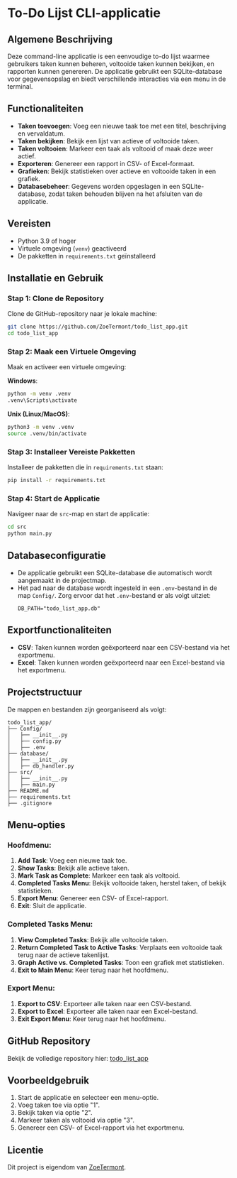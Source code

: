 # To-Do Lijst CLI-applicatie

## Algemene Beschrijving
Deze command-line applicatie is een eenvoudige to-do lijst waarmee gebruikers taken kunnen beheren, voltooide taken kunnen bekijken, en rapporten kunnen genereren. De applicatie gebruikt een SQLite-database voor gegevensopslag en biedt verschillende interacties via een menu in de terminal.

## Functionaliteiten
- **Taken toevoegen**: Voeg een nieuwe taak toe met een titel, beschrijving en vervaldatum.
- **Taken bekijken**: Bekijk een lijst van actieve of voltooide taken.
- **Taken voltooien**: Markeer een taak als voltooid of maak deze weer actief.
- **Exporteren**: Genereer een rapport in CSV- of Excel-formaat.
- **Grafieken**: Bekijk statistieken over actieve en voltooide taken in een grafiek.
- **Databasebeheer**: Gegevens worden opgeslagen in een SQLite-database, zodat taken behouden blijven na het afsluiten van de applicatie.

## Vereisten
- Python 3.9 of hoger
- Virtuele omgeving (`venv`) geactiveerd
- De pakketten in `requirements.txt` geïnstalleerd

## Installatie en Gebruik

### Stap 1: Clone de Repository
Clone de GitHub-repository naar je lokale machine:
```bash
git clone https://github.com/ZoeTermont/todo_list_app.git
cd todo_list_app
```

### Stap 2: Maak een Virtuele Omgeving
Maak en activeer een virtuele omgeving:

**Windows**:
```bash
python -m venv .venv
.venv\Scripts\activate
```

**Unix (Linux/MacOS)**:
```bash
python3 -m venv .venv
source .venv/bin/activate
```

### Stap 3: Installeer Vereiste Pakketten
Installeer de pakketten die in `requirements.txt` staan:
```bash
pip install -r requirements.txt
```

### Stap 4: Start de Applicatie
Navigeer naar de `src`-map en start de applicatie:
```bash
cd src
python main.py
```

## Databaseconfiguratie
- De applicatie gebruikt een SQLite-database die automatisch wordt aangemaakt in de projectmap.
- Het pad naar de database wordt ingesteld in een `.env`-bestand in de map `Config/`. Zorg ervoor dat het `.env`-bestand er als volgt uitziet:
  ```plaintext
  DB_PATH="todo_list_app.db"
  ```

## Exportfunctionaliteiten
- **CSV**: Taken kunnen worden geëxporteerd naar een CSV-bestand via het exportmenu.
- **Excel**: Taken kunnen worden geëxporteerd naar een Excel-bestand via het exportmenu.

## Projectstructuur
De mappen en bestanden zijn georganiseerd als volgt:
```
todo_list_app/
├── Config/
│   ├── __init__.py
│   ├── config.py
│   ├── .env
├── database/
│   ├── __init__.py
│   ├── db_handler.py
├── src/
│   ├── __init__.py
│   ├── main.py
├── README.md
├── requirements.txt
├── .gitignore
```

## Menu-opties
### Hoofdmenu:
1. **Add Task**: Voeg een nieuwe taak toe.
2. **Show Tasks**: Bekijk alle actieve taken.
3. **Mark Task as Complete**: Markeer een taak als voltooid.
4. **Completed Tasks Menu**: Bekijk voltooide taken, herstel taken, of bekijk statistieken.
5. **Export Menu**: Genereer een CSV- of Excel-rapport.
6. **Exit**: Sluit de applicatie.

### Completed Tasks Menu:
1. **View Completed Tasks**: Bekijk alle voltooide taken.
2. **Return Completed Task to Active Tasks**: Verplaats een voltooide taak terug naar de actieve takenlijst.
3. **Graph Active vs. Completed Tasks**: Toon een grafiek met statistieken.
4. **Exit to Main Menu**: Keer terug naar het hoofdmenu.

### Export Menu:
1. **Export to CSV**: Exporteer alle taken naar een CSV-bestand.
2. **Export to Excel**: Exporteer alle taken naar een Excel-bestand.
3. **Exit Export Menu**: Keer terug naar het hoofdmenu.

## GitHub Repository
Bekijk de volledige repository hier: [todo_list_app](https://github.com/ZoeTermont/todo_list_app.git)

## Voorbeeldgebruik
1. Start de applicatie en selecteer een menu-optie.
2. Voeg taken toe via optie "1".
3. Bekijk taken via optie "2".
4. Markeer taken als voltooid via optie "3".
5. Genereer een CSV- of Excel-rapport via het exportmenu.

## Licentie
Dit project is eigendom van [ZoeTermont](https://github.com/ZoeTermont).
```